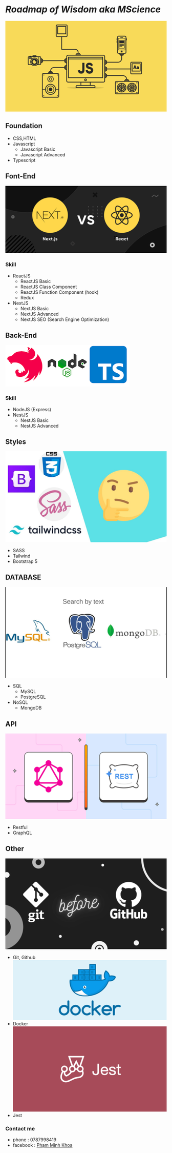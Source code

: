 # ***Roadmap of Wisdom aka MScience***
![](Images/js.png)

## **Foundation**
- CSS,HTML
- Javascript
  - Javascript Basic
  - Javascript Advanced
- Typescript
## **Font-End**
![](Images/FE.png)
### Skill
- ReactJS
  - ReactJS Basic 
  - ReactJS Class Component 
  - ReactJS Function Component (hook)
  - Redux 
- NextJS 
  - NextJS Basic
  - NextJS Advanced
  - NextJS SEO (Search Engine Optimization)

## **Back-End**
![](Images/BE.png)
### Skill
- NodeJS (Express)
- NestJS
  - NestJS Basic
  - NestJS Advanced
## **Styles**
![](Images/style.jpg)
- SASS
- Tailwind
- Bootstrap 5

## **DATABASE**
![](Images/DB.jpg)
- SQL
  - MySQL
  - PostgreSQL
- NoSQL
  - MongoDB

## **API**
![](Images/GraphQL-vs-REST.jpg)
- Restful
- GraphQL

## **Other**
![](Images/git.png)
- Git, Github
![](Images/docker.png)
- Docker
![](Images/jest.png)
- Jest



### Contact me 
- phone : 0787998419
- facebook : [Phạm Minh Khoa](https://www.facebook.com/people/Ph%E1%BA%A1m-Minh-Khoa/pfbid0SxZamt5AHa7NmLuYhNn5WRA9KuLSXQZDft4j9YfhCKspjdyzLco5wPV5noCd3wpRl/)
